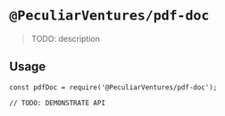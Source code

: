 # `@PeculiarVentures/pdf-doc`

> TODO: description

## Usage

```
const pdfDoc = require('@PeculiarVentures/pdf-doc');

// TODO: DEMONSTRATE API
```
